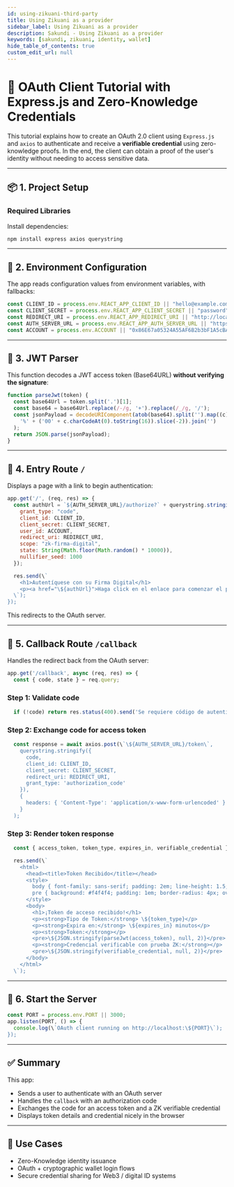 ```yaml
---
id: using-zikuani-third-party
title: Using Zikuani as a provider
sidebar_label: Using Zikuani as a provider
description: Sakundi - Using Zikuani as a provider
keywords: [sakundi, zikuani, identity, wallet]
hide_table_of_contents: true
custom_edit_url: null
---
```

# 🧪 OAuth Client Tutorial with Express.js and Zero-Knowledge Credentials

This tutorial explains how to create an OAuth 2.0 client using `Express.js` and `axios` to authenticate and receive a **verifiable credential** using zero-knowledge proofs. In the end, the client can obtain a proof of the user's identity without needing to access sensitive data.

---

## 📦 1. Project Setup

### Required Libraries
Install dependencies:

```bash
npm install express axios querystring
```

---

## 🔐 2. Environment Configuration

The app reads configuration values from environment variables, with fallbacks:

```js
const CLIENT_ID = process.env.REACT_APP_CLIENT_ID || "hello@example.com";
const CLIENT_SECRET = process.env.REACT_APP_CLIENT_SECRET || "password";
const REDIRECT_URI = process.env.REACT_APP_REDIRECT_URI || "http://localhost:3000/callback";
const AUTH_SERVER_URL = process.env.REACT_APP_AUTH_SERVER_URL || "https://app.sakundi.io";
const ACCOUNT = process.env.ACCOUNT || "0x86E67a05324A55AF6B2b3bF1A5cBA1778C56A8bE";
```

---

## 🧾 3. JWT Parser

This function decodes a JWT access token (Base64URL) **without verifying the signature**:

```js
function parseJwt(token) {
  const base64Url = token.split('.')[1];
  const base64 = base64Url.replace(/-/g, '+').replace(/_/g, '/');
  const jsonPayload = decodeURIComponent(atob(base64).split('').map((c) =>
    '%' + ('00' + c.charCodeAt(0).toString(16)).slice(-2)).join('')
  );
  return JSON.parse(jsonPayload);
}
```

---

## 🚪 4. Entry Route `/`

Displays a page with a link to begin authentication:

```js
app.get('/', (req, res) => {
  const authUrl = `${AUTH_SERVER_URL}/authorize?` + querystring.stringify({
    grant_type: "code",
    client_id: CLIENT_ID,
    client_secret: CLIENT_SECRET,
    user_id: ACCOUNT,
    redirect_uri: REDIRECT_URI,
    scope: "zk-firma-digital",
    state: String(Math.floor(Math.random() * 10000)),
    nullifier_seed: 1000
  });

  res.send(\`
    <h1>Autentíquese con su Firma Digital</h1>
    <p><a href="\${authUrl}">Haga click en el enlace para comenzar el proceso de autenticación</a></p>
  \`);
});
```

This redirects to the OAuth server.

---

## 🔄 5. Callback Route `/callback`

Handles the redirect back from the OAuth server:

```js
app.get('/callback', async (req, res) => {
  const { code, state } = req.query;
```

### Step 1: Validate code

```js
  if (!code) return res.status(400).send('Se requiere código de autenticación');
```

### Step 2: Exchange code for access token

```js
  const response = await axios.post(\`\${AUTH_SERVER_URL}/token\`,
    querystring.stringify({
      code,
      client_id: CLIENT_ID,
      client_secret: CLIENT_SECRET,
      redirect_uri: REDIRECT_URI,
      grant_type: 'authorization_code'
    }),
    {
      headers: { 'Content-Type': 'application/x-www-form-urlencoded' }
    }
  );
```

### Step 3: Render token response

```js
  const { access_token, token_type, expires_in, verifiable_credential } = response.data;

  res.send(\`
    <html>
      <head><title>Token Recibido</title></head>
      <style>
        body { font-family: sans-serif; padding: 2em; line-height: 1.5; }
        pre { background: #f4f4f4; padding: 1em; border-radius: 4px; overflow-x: auto; }
      </style>
      <body>
        <h1>¡Token de acceso recibido!</h1>
        <p><strong>Tipo de Token:</strong> \${token_type}</p>
        <p><strong>Expira en:</strong> \${expires_in} minutos</p>
        <p><strong>Token:</strong></p>
        <pre>\${JSON.stringify(parseJwt(access_token), null, 2)}</pre>
        <p><strong>Credencial verificable con prueba ZK:</strong></p>
        <pre>\${JSON.stringify(verifiable_credential, null, 2)}</pre>
      </body>
    </html>
  \`);
```

---

## 🚀 6. Start the Server

```js
const PORT = process.env.PORT || 3000;
app.listen(PORT, () => {
  console.log(\`OAuth client running on http://localhost:\${PORT}\`);
});
```

---

## ✅ Summary

This app:
- Sends a user to authenticate with an OAuth server
- Handles the `callback` with an authorization code
- Exchanges the code for an access token and a ZK verifiable credential
- Displays token details and credential nicely in the browser

---

## 🔐 Use Cases

- Zero-Knowledge identity issuance
- OAuth + cryptographic wallet login flows
- Secure credential sharing for Web3 / digital ID systems